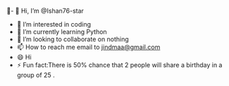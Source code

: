 🥳- 👋 Hi, I’m @Ishan76-star
- 👀 I’m interested in coding
- 🌱 I’m currently learning Python
- 💞️ I’m looking to collaborate on nothing
- 📫 How to reach me email to jindmaa@gmail.com
- 😄 Hi
- ⚡ Fun fact:There is 50% chance that 2 people will share a birthday in a group of 25 .

<!---
Ishan76-star/Ishan76-star is a ✨ special ✨ repository because its `README.md` (this file) appears on your GitHub profile.
You can click the Preview link to take a look at your changes.
--->
